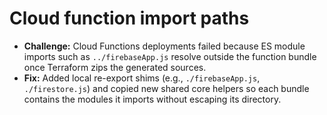 # Cloud function import paths

- **Challenge:** Cloud Functions deployments failed because ES module imports such as `../firebaseApp.js` resolve outside the
  function bundle once Terraform zips the generated sources.
- **Fix:** Added local re-export shims (e.g., `./firebaseApp.js`, `./firestore.js`) and copied new shared core helpers so each
  bundle contains the modules it imports without escaping its directory.
